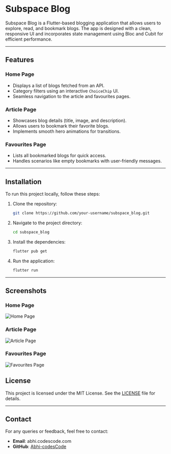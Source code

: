 # Subspace Blog

Subspace Blog is a Flutter-based blogging application that allows users to explore, read, and bookmark blogs. The app is designed with a clean, responsive UI and incorporates state management using Bloc and Cubit for efficient performance.

---

## Features

### Home Page
- Displays a list of blogs fetched from an API.
- Category filters using an interactive `ChoiceChip` UI.
- Seamless navigation to the article and favourites pages.

### Article Page
- Showcases blog details (title, image, and description).
- Allows users to bookmark their favorite blogs.
- Implements smooth hero animations for transitions.

### Favourites Page
- Lists all bookmarked blogs for quick access.
- Handles scenarios like empty bookmarks with user-friendly messages.

---

## Installation

To run this project locally, follow these steps:

1. Clone the repository:
   ```bash
   git clone https://github.com/your-username/subspace_blog.git
   ```

2. Navigate to the project directory:
   ```bash
   cd subspace_blog
   ```

3. Install the dependencies:
   ```bash
   flutter pub get
   ```

4. Run the application:
   ```bash
   flutter run
   ```

---

## Screenshots

### Home Page
![Home Page](screenshots/home_page.png)

### Article Page
![Article Page](screenshots/article_page.png)

### Favourites Page
![Favourites Page](screenshots/favourites_page.png)


## License

This project is licensed under the MIT License. See the [LICENSE](LICENSE) file for details.

---

## Contact

For any queries or feedback, feel free to contact:
- **Email**: abhi.codescode.com
- **GitHub**: [Abhi-codesCode](https://github.com/Abhi-CodesCode)
